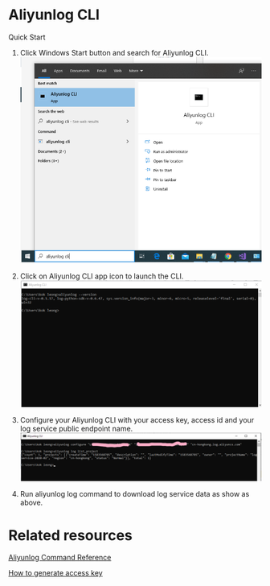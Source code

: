 # Aliyunlog CLI
Quick Start
1. Click Windows Start button and search for Aliyunlog CLI.
![](https://raw.githubusercontent.com/kokleong98/aliyunlog-cli/master/docs/menu-cli.png)

2. Click on Aliyunlog CLI app icon to launch the CLI.
![](https://raw.githubusercontent.com/kokleong98/aliyunlog-cli/master/docs/cli.png)

3. Configure your Aliyunlog CLI with your access key, access id and your log service public endpoint name. 
![](https://raw.githubusercontent.com/kokleong98/aliyunlog-cli/master/docs/sample-command.png)

4. Run aliyunlog log command to download log service data as show as above.


# Related resources
[Aliyunlog Command Reference](https://aliyun-log-cli.readthedocs.io/en/latest/README.html#command-reference)

[How to generate access key](https://github.com/kokleong98/aliyunlog-cli/blob/master/docs/access.md)
